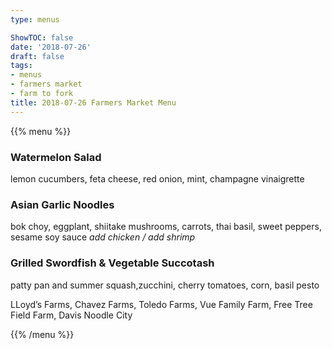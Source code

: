 ```yaml
---
type: menus

ShowTOC: false
date: '2018-07-26'
draft: false
tags:
- menus
- farmers market
- farm to fork
title: 2018-07-26 Farmers Market Menu
---
```


{{% menu %}}

### Watermelon  Salad

lemon cucumbers, feta cheese, red onion, mint,
champagne vinaigrette

### Asian Garlic Noodles

bok choy, eggplant, shiitake mushrooms,
carrots, thai basil, sweet peppers, sesame soy sauce
*add chicken / add shrimp*

### Grilled Swordfish & Vegetable Succotash

patty pan and summer squash,zucchini,
cherry tomatoes, corn, basil pesto


LLoyd’s Farms, Chavez Farms, Toledo Farms, Vue Family Farm,
Free Tree Field Farm, Davis Noodle City

{{% /menu %}}
